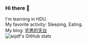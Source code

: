 ### Hi there 👋
I'm learning in HDU.  
My favorite activity: Sleeping, Eating.  
My blog: [宅男的天台](https://homeboyc.cn/)   
<img alt="asjdf's GitHub stats" src="https://github-readme-stats.vercel.app/api?username=asjdf&bg_color=30,e96443,904e95&title_color=fff&text_color=fff">
